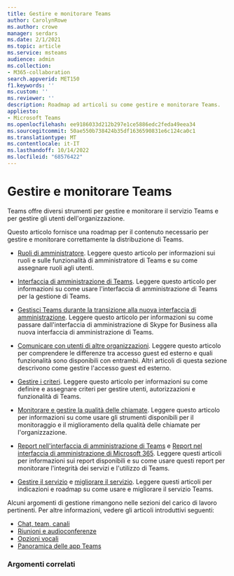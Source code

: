 ```yaml
---
title: Gestire e monitorare Teams
author: CarolynRowe
ms.author: crowe
manager: serdars
ms.date: 2/1/2021
ms.topic: article
ms.service: msteams
audience: admin
ms.collection:
- M365-collaboration
search.appverid: MET150
f1.keywords: ''
ms.custom: ''
ms.reviewer: ''
description: Roadmap ad articoli su come gestire e monitorare Teams.
appliesto:
- Microsoft Teams
ms.openlocfilehash: ee9186033d212b297e1ce5886edc2feda49eea34
ms.sourcegitcommit: 50ae550b738424b35df1636590831e6c124ca0c1
ms.translationtype: MT
ms.contentlocale: it-IT
ms.lasthandoff: 10/14/2022
ms.locfileid: "68576422"
---
```

# <a name="manage-and-monitor-teams"></a>Gestire e monitorare Teams

Teams offre diversi strumenti per gestire e monitorare il servizio Teams e per gestire gli utenti dell'organizzazione.

Questo articolo fornisce una roadmap per il contenuto necessario per gestire e monitorare correttamente la distribuzione di Teams.

- [Ruoli di amministratore](using-admin-roles.md). Leggere questo articolo per informazioni sui ruoli e sulle funzionalità di amministratore di Teams e su come assegnare ruoli agli utenti.

- [Interfaccia di amministrazione di Teams](manage-teams-in-modern-portal.md). Leggere questo articolo per informazioni su come usare l'interfaccia di amministrazione di Teams per la gestione di Teams.  

- [Gestisci Teams durante la transizione alla nuova interfaccia di amministrazione](manage-teams-skypeforbusiness-admin-center.md). Leggere questo articolo per informazioni su come passare dall'interfaccia di amministrazione di Skype for Business alla nuova interfaccia di amministrazione di Teams. 

- [Comunicare con utenti di altre organizzazioni](communicate-with-users-from-other-organizations.md). Leggere questo articolo per comprendere le differenze tra accesso guest ed esterno e quali funzionalità sono disponibili con entrambi. Altri articoli di questa sezione descrivono come gestire l'accesso guest ed esterno.

- [Gestire i criteri](policy-assignment-overview.md). Leggere questo articolo per informazioni su come definire e assegnare criteri per gestire utenti, autorizzazioni e funzionalità di Teams.

- [Monitorare e gestire la qualità delle chiamate](monitor-call-quality-qos.md). Leggere questo articolo per informazioni su come usare gli strumenti disponibili per il monitoraggio e il miglioramento della qualità delle chiamate per l'organizzazione.

- [Report nell'interfaccia di amministrazione di Teams](teams-analytics-and-reports/teams-reporting-reference.md) e [Report nel interfaccia di amministrazione di Microsoft 365](teams-activity-reports.md). Leggere questi articoli per informazioni sui report disponibili e su come usare questi report per monitorare l'integrità dei servizi e l'utilizzo di Teams.

- [Gestire il servizio](teams-analytics-and-reports/teams-reporting-reference.md) e [migliorare il servizio](upgrade-enhance-my-service.md). Leggere questi articoli per indicazioni e roadmap su come usare e migliorare il servizio Teams.

Alcuni argomenti di gestione rimangono nelle sezioni del carico di lavoro pertinenti. Per altre informazioni, vedere gli articoli introduttivi seguenti:

- [Chat, team, canali](deploy-chat-teams-channels-microsoft-teams-landing-page.md)
- [Riunioni e audioconferenze](deploy-meetings-microsoft-teams-landing-page.md)
- [Opzioni vocali](cloud-voice-landing-page.md)
- [Panoramica delle app Teams](deploy-apps-microsoft-teams-landing-page.md)


### <a name="related-topics"></a>Argomenti correlati

